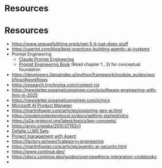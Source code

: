 # Resources
# Resources

* https://www.oneusefulthing.org/p/gpt-5-it-just-does-stuff
* https://userjot.com/blog/best-practices-building-agentic-ai-systems
* Prompt Engineering
  * [Claude Prompt Engineering](https://docs.claude.com/en/docs/build-with-claude/prompt-engineering/overview)
  * [Prompt Engineering Book](https://www.oreilly.com/library/view/prompt-engineering-for/9781098153427/) (Read chapter 1...3) for conceptual foundation
* https://developers.llamaindex.ai/python/framework/module_guides/workflow/#workflows
* https://research.trychroma.com/context-rot
* https://newsletter.pragmaticengineer.com/p/software-engineering-with-llms-in-2025
* https://newsletter.pragmaticengineer.com/p/mcp
* [Microsoft AI Product Manager](https://www.coursera.org/professional-certificates/microsoft-ai-product-manager/paidmedia)
* https://martinfowler.com/articles/exploring-gen-ai.html
* https://modelcontextprotocol.io/docs/getting-started/intro
* https://a2a-protocol.org/latest/topics/key-concepts/
* https://arxiv.org/abs/2510.07192v1
* [Defalte LLMS Sets](https://www.scalarlm.com/blog/llm-deflate-extracting-llms-into-datasets/)
* [Project management with Agent](https://github.com/MrLesk/Backlog.md)
* https://factory.ai/news?category=engineering
* https://martinfowler.com/articles/agentic-ai-security.html
* https://www.continue.dev/
* https://docs.continue.dev/guides/overview#mcp-integration-cookbooks
* 
